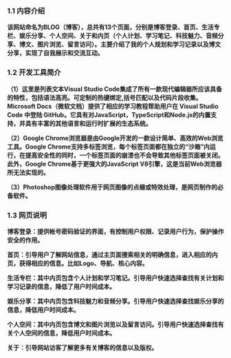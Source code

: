  

### 1.1 内容介绍
 **该网站命名为BLOG（博客），总共有13个页面，分别是博客登录、首页、生活专栏、娱乐分享、个人空间、关于和内页（个人计划、学习笔记、科技魅力、音频分享、博文、图片浏览、留言访问）。主要介绍了我的个人规划和学习记录以及博文分享，实现了自我展示和交流互动。** 

### 1.2 开发工具简介

 **（1）这里是列表文本Visual Studio Code集成了所有一款现代编辑器所应该具备的特性，包括语法高亮。可定制的热键绑定,括号匹配以及代码片段收集。Microsoft Docs（微软文档）提供了相应的学习教程帮助用户在 Visual Studio Code 中登陆 GitHub。它具有对JavaScript，TypeScript和Node.js的内置支持，并具有丰富的其他语言和运行时扩展的生态系统。** 

 **（2）Google Chrome浏览器是由Google开发的一款设计简单、高效的Web浏览工具。Google Chrome支持多标签浏览，每个标签页面都在独立的“沙箱”内运行，在提高安全性的同时，一个标签页面的崩溃也不会导致其他标签页面被关闭。此外，Google Chrome基于更强大的JavaScript V8引擎，这是当前Web浏览器所无法实现的。** 

 **（3）Photoshop图像处理软件用于网页图像的点缀或特效处理，是网页制作的必备软件。** 


### 1.3 网页说明
  **博客登录：提供帐号密码验证的界面，有控制用户权限、记录用户行为，保护操作安全的作用。** 

 **首页：引导用户了解网站信息，通过主页面搜索相关的明确信息，进入相应的内页，获得相应的信息。比如Logo、导航、核心内容。** 

 **生活专栏：其中内页包含个人计划和学习笔记。引导用户快速选择查找有关计划和学习记录的信息，降低了用户时间成本。**
 
 **娱乐分享：其中内页包含科技魅力和音频分享。引导用户快速选择查找娱乐分享的信息，降低用户时间成本。** 

 **个人空间：其中内页包含博文和图片浏览以及留言访问。引导用户快速选择查找有关个人空间的信息，降低用户时间成本。**
 
 **关于：引导网站访客了解更多有关博客的信息以及版权。** 